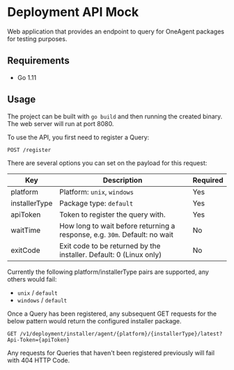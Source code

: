 # Deployment API Mock

Web application that provides an endpoint to query for OneAgent packages for testing purposes.

## Requirements

- Go 1.11

## Usage

The project can be built with `go build` and then running the created binary. The web server will run at port 8080.

To use the API, you first need to register a Query:

`POST /register`

There are several options you can set on the payload for this request:

| Key           | Description                                                                | Required |
| ------------- | -------------------------------------------------------------------------- | -------- |
| platform      | Platform: `unix`, `windows`                                                | Yes      |
| installerType | Package type: `default`                                                    | Yes      |
| apiToken      | Token to register the query with.                                          | Yes      |
| waitTime      | How long to wait before returning a response, e.g. `30m`. Default: no wait | No       |
| exitCode      | Exit code to be returned by the installer. Default: 0 (Linux only)         | No       |

Currently the following platform/installerType pairs are supported, any others would fail:
- `unix` / `default`
- `windows` / `default`

Once a Query has been registered, any subsequent GET requests for the below pattern would return the configured installer package.

`GET /v1/deployment/installer/agent/{platform}/{installerType}/latest?Api-Token={apiToken}`

Any requests for Queries that haven't been registered previously will fail with 404 HTTP Code.
